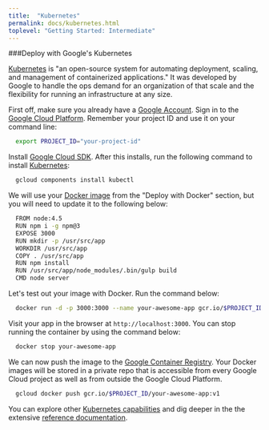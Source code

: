 ```yaml
---
title:  "Kubernetes"
permalink: docs/kubernetes.html
toplevel: "Getting Started: Intermediate"
---
```


###Deploy with Google's Kubernetes

[Kubernetes](http://kubernetes.io/) is "an open-source system for automating deployment, scaling, and management of containerized applications." It was developed by Google to handle the ops demand for an organization of that scale and the flexibility for running an infrastructure at any size.

First off, make sure you already have a [Google Account](https://accounts.google.com/SignUp). Sign in to the [Google Cloud Platform](https://console.cloud.google.com/home/dashboard?project=gentle-waters-127300&pli=1). Remember your project ID and use it on your command line:

```bash
  export PROJECT_ID="your-project-id"
```

Install [Google Cloud SDK](https://cloud.google.com/sdk/). After this installs,
run the following command to install [Kubernetes](http://kubernetes.io/docs/user-guide/kubectl-overview/):

```bash
  gcloud components install kubectl
```

We will use your [Docker image](_docs/03.5.2-docker.markdown) from the "Deploy with Docker" section, but you will need to update it to the following below:

```bash
  FROM node:4.5
  RUN npm i -g npm@3
  EXPOSE 3000
  RUN mkdir -p /usr/src/app
  WORKDIR /usr/src/app
  COPY . /usr/src/app
  RUN npm install
  RUN /usr/src/app/node_modules/.bin/gulp build
  CMD node server
```

Let's test out your image with Docker. Run the command below:

```bash
  docker run -d -p 3000:3000 --name your-awesome-app gcr.io/$PROJECT_ID/your-awesome-app:v1
```

Visit your app in the browser at `http://localhost:3000`. You can stop running the container by using the command below:

```bash
  docker stop your-awesome-app
```

We can now push the image to the [Google Container Registry](https://cloud.google.com/container-registry/). Your Docker images will be stored in a private repo that is accessible from every Google Cloud project as well as from outside the Google Cloud Platform.

```bash
  gcloud docker push gcr.io/$PROJECT_ID/your-awesome-app:v1
```

You can explore other [Kubernetes capabilities](http://kubernetes.io/docs/hellonode/) and dig deeper in the the extensive [reference documentation](http://kubernetes.io/docs/reference/).
